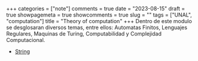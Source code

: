 +++
categories = ["note"]
comments = true
date = "2023-08-15"
draft = true
showpagemeta = true
showcomments = true
slug = ""
tags = ["UNAL", "computation"]
title = "Theory of computation"
+++
Dentro de este modulo se desglosaran diversos temas, entre ellos: Automatas Finitos, Lenguajes Regulares, Maquinas de Turing, Computabilidad y Complejidad Computacional.

- [String](https://teoechavarria.github.io/blog/theorycomputation/string/)